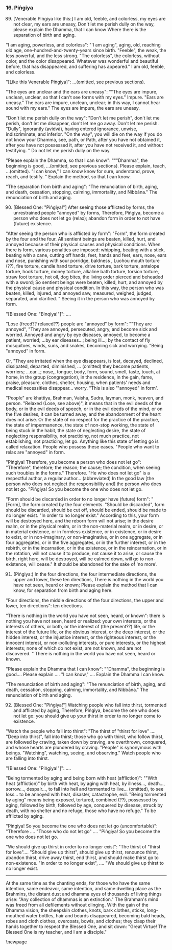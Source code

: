 ### 16. Piṅgiya

89. [Venerable Piṅgiya like this:] I am old, feeble, and colorless, my eyes are
    not clear, my ears are uneasy,
Don't let me perish dully on the way, please explain the Dhamma, that I can know
Where there is the separation of birth and aging.

"I am aging, powerless, and colorless": "'I am aging", aging, old, reaching old
age, one-hundred-and-twenty-years since birth. "Feeble", the weak, the less
powerful, and the less strong. "The colorless", the colorless, without color,
and the color disappeared. Whatever was wonderful and beautiful before, that has
disappeared, and suffering has appeared." I am old, feeble, and colorless.

"[Like this Venerable Piṅgiya]": ...(omitted, see previous sections).

"The eyes are unclear and the ears are uneasy": ""The eyes are impure, unclean,
unclear, so that I can't see forms with my eyes." Impure. "Ears are uneasy." The
ears are impure, unclean, unclear; in this way, I cannot hear sound with my
ears." The eyes are impure, the ears are uneasy.

"Don't let me perish dully on the way": "Don't let me perish", don't let me
perish, don't let me disappear, don't let me go away. Don't let me perish.
"Dully", ignorantly (avidvā), having entered ignorance, unwise, indiscriminate,
and inferior. "On the way", you will die on the way if you do not know your
Dhamma, see, path, or Path, after you have not obtained it, after you have not
possessed it, after you have not received it, and without testifying. " Do not
let me perish dully on the way.

"Please explain the Dhamma, so that I can know": """Dhamma", the beginning is
good, ...(omitted, see previous sections). Please explain, teach, ...(omitted).
"I can know," I can know know for sure, understand, prove, reach, and testify. "
Explain the method, so that I can know.

"The separation from birth and aging": "The renunciation of birth, aging, and
death, cessation, stopping, calming, immortality, and Nibbāna." The renunciation
of birth and aging.

90. [Blessed One: "Piṅgiya!"] After seeing those afflicted by forms, the
    unrestrained people "annoyed" by forms,
Therefore, Piṅgiya, become a person who does not let go (relax); abandon form in
    order to not have (future) existence.

"After seeing the person who is afflicted by form": "Form", the form created by
the four and the four. All sentient beings are beaten, killed, hurt, and annoyed
because of their physical causes  and physical conditions. When there is form,
various penalties are imposed: whipping, beating with a stick, beating with a
cane, cutting off hands, feet, hands and feet, ears, nose, ears and nose,
punishing with sour porridge, baldness , Luohou mouth torture (??), fire
torture, candle hand torture, drive torture, bark torture, antelope torture,
hook torture, money torture, alkaline bath torture, torsion torture, straw foot
torture, hot oil, dog bites, the living order pierced and beheaded with a sword;
So sentient beings were beaten, killed, hurt, and annoyed by the physical cause
and physical condition. In this way, the person who was beaten, killed, injured,
and annoyed saw, measured, weighed, judged, separated, and clarified. " Seeing
it in the person who was annoyed by form.

"[Blessed One: "Binqiya!"]": ....

"Lose (freed?? relaxed??) people are "annoyed" by form": ""They are annoyed",
"They are annoyed, persecuted, angry, and become sick and worried. Annoyed and
angry by eye diseases, annoyed, to become a patient, worried; ...by ear
diseases...; being ill...; by the contact of fly mosquitoes, winds, suns, and
snakes, becoming sick and worrying. "Being "annoyed" in form.

Or, "They are irritated when the eye disappears, is lost, decayed, declined,
dissipated, departed, diminished, ... (omitted) they become patients, worriers;
...ear...; nose,, tongue, body, form, sound, smell, taste, touch, at home, in
the group (congregation), in the residence, in the gain, fame, praise, pleasure,
clothes, shelter, housing, when patients' needs and medical necessities
disappear... worry. "This is also '"annoyed" in form'.

"People" are khattiya, Brahman, Vaisha, Sudra, layman, monk, heaven, and
person. "Relaxed (Lose, see above)", it means that in the evil deeds of the
body, or in the evil deeds of speech, or in the evil deeds of the mind, or on
the five desires, it can be turned away, and the abandonment of the heart does
not arise. Or the state of no respect for the practice of the practice, the
state of impermanence, the state of non-stop working, the state of being stuck
in the habit, the state of neglecting desire, the state of neglecting
responsibility, not practicing, not much practice, not establishing, not
practicing, let go. Anything like this state of letting go is called relaxation.
People who possess these eases. "People who want to relax are "annoyed" in form.

"Piṅgiya! Therefore, you become a person who does not let go": "Therefore",
therefore; the reason; the cause; the condition, when seeing such troubles in
the forms." Therefore. "He who does not let go" is a respectful author, a
regular author... (abbreviated) In the good law [the person who does not neglect
the responsibility and] the person who does not let go. "Piṅgiya! So you become
the one who does not let go.

"Form should be discarded in order to no longer have (future) form": "[Form],
the form created by the four elements. "Should be discarded", form should be
discarded, should be cut off, should be ended, should be made to no longer
exist. "In order to no longer exist." According to this, your form will be
destroyed here, and the reborn form will not arise; in the desire realm, or in
the physical realm, or in the non-material realm, or in desire, or in material
existence, or in formless existence, or in existence, or in desire to exist, or
in non-imaginary, or non-imaginative, or in one aggregate, or in four
aggregates, or in the five aggregates, or in the further interest, or in the
rebirth, or in the incarnation, or in the existence, or in the reincarnation, or
in the rotation, will not cause it to produce, not cause it to arise, or cause
the birth, right here, will be destroyed, will be calmed down, will go to
non-existence, will cease." It should be abandoned for the sake of 'no more'.

91. (Piṅgiya:) In the four directions, the four intermediate directions, the
    upper and lower, these ten directions,
There is nothing in the world you have not seen, heard or known;
Please explain the method that I can know, for separation from birth and aging
    here.

"Four directions, the middle directions of the four directions, the upper and
lower, ten directions": ten directions.

"There is nothing in the world you have not seen, heard, or known": there is
nothing you have not seen, heard or realized: your own interests, or the
interests of others, or both, or the interest of (the present??) life, or the
interest of the future life, or the obvious interest, or the deep interest, or
the hidden interest, or the injustice interest, or the righteous interest, or
the innocent interest, or non-polluting interests, or pure interests, or the
highest interests; none of  which do not exist, are not known, and are not
discovered. " There is nothing in the world you have not seen, heard or known.

"Please explain the Dhamma that I can know": ""Dhamma", the beginning is
good.... Please explain .... "I can know," .... Explain the Dhamma I can know.

"The renunciation of birth and aging": "The renunciation of birth, aging, and
death, cessation, stopping, calming, immortality, and Nibbāna." The renunciation
of birth and aging.

92. [Blessed One: "Piṅgiya!"] Watching people who fall into thirst,
    tormented and afflicted by aging,
Therefore, Piṅgiya, become the one who does not let go: you should give up
    your thirst in order to no longer come to existence.

"Watch the people who fall into thirst": "The thirst of "thirst for love" ....
"Deep into thirst", fall into thirst; those who go with thirst, who follow
thirst, are followed by craving, taken down by craving, are overthrown,
conquered, and whose hearts are plundered by craving. "People" is synonymous
with beings. "Watching", watching, seeing, and observing." Watch people who are
falling into thirst.

"[Blessed One: "Piṅgiya!"]": ....

"Being tormented by aging and being born with heat (affliction)": ""With heat
(affliction)" by birth with heat, by aging with heat, by illness..., death...,
sorrow..., despair..., to fall into hell and tormented to live... (omitted), to
see loss... to be annoyed with heat, disaster, catastrophe, evil. "Being
tormented by aging" means being exposed, tortured, combined (??), possessed by
aging, followed by birth, followed by age, conquered by disease, struck by
death, with no shelter and no refuge, those who have no refuge." To be afflicted
by aging.

"Piṅgiya! So you become the one who does not let go (uncomfortable)": "Therefore
.... "Those who do not let go" .... "Piṅgiya! So you become the one who does not
let go.

"We should give up thirst in order to no longer exist": "The thirst of "thirst
for love".... "Should give up thirst", should give up thirst, renounce thirst,
abandon thirst, drive away thirst, end thirst, and should make thirst go to
non-existence. "In order to no longer exist", .... "We should give up thirst to
no longer exist.

---

At the same time as the chanting ends, for those who have the same intention,
same endeavor, same intention, and same dwelling place as the Brahmins, the
distant dust and dhamma eyes of thousands of living things arise: "Any
collection of dhammas is an extinction." The Brahman's mind was freed from all
defilements without clinging. With the gain of the Dhamma vision, the sheepskin
clothes, knots, bark clothes, sticks, long-mouthed water bottles, hair and
beards disappeared, becoming bald heads, robes and cloth clothes, overcoats,
bowls, and clothes; they clasp their hands together to respect the Blessed One,
and sit down: "Great Virtue! The Blessed One is my teacher, and I am a
disciple."

\newpage
